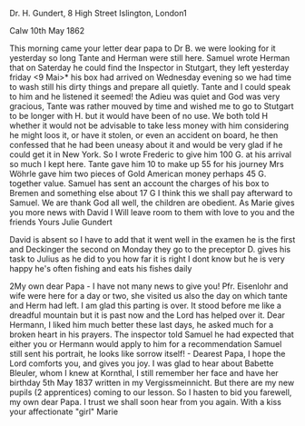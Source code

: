 Dr. H. Gundert, 8 High Street Islington, London1

 Calw 10th May 1862

This morning came your letter dear papa to Dr B. we were looking for it yesterday so long Tante and Herman were still here. Samuel wrote Herman that on Saterday he could find the Inspector in Stutgart, they left yesterday friday <9 Mai>* his box had arrived on Wednesday evening so we had time to wash still his dirty things and prepare all quietly. Tante and I could speak to him and he listened it seemed! the Adieu was quiet and God was very gracious, Tante was rather mouved by time and wished me to go to Stutgart to be longer with H. but it would have been of no use. We both told H whether it would not be advisable to take less money with him considering he might loos it, or have it stolen, or even an accident on board, he then confessed that he had been uneasy about it and would be very glad if he could get it in New York. So I wrote Frederic to give him 100 G. at his arrival so much I kept here. Tante gave him 10 to make up 55 for his journey Mrs Wöhrle gave him two pieces of Gold American money perhaps 45 G. together value. Samuel has sent an account the charges of his box to Bremen and something else about 17 G I think this we shall pay afterward to Samuel. We are thank God all well, the children are obedient. As Marie gives you more news with David I Will leave room to them with love to you and the friends  Yours Julie Gundert

David is absent so I have to add that it went well in the examen he is the first and Deckinger the second on Monday they go to the preceptor D. gives his task to Julius as he did to you how far it is right I dont know but he is very happy he's often fishing and eats his fishes daily


2My own dear Papa - I have not many news to give you! Pfr. Eisenlohr and wife were here for a day or two, she visited us also the day on which tante and Herm had left. I am glad this parting is over. It stood before me like a dreadful mountain but it is past now and the Lord has helped over it. Dear Hermann, I liked him much better these last days, he asked much for a broken heart in his prayers. The inspector told Samuel he had expected that either you or Hermann would apply to him for a recommendation Samuel still sent his portrait, he looks like sorrow itself! - Dearest Papa, I hope the Lord comforts you, and gives you joy. I was glad to hear about Babette Bleuler, whom I knew at Kornthal, I still remember her face and have her birthday 5th May 1837 written in my Vergissmeinnicht. But there are my new pupils (2 apprentices) coming to our lesson. So I hasten to bid you farewell, my own dear Papa. I trust we shall soon hear from you again. With a kiss your affectionate "girl"
 Marie
